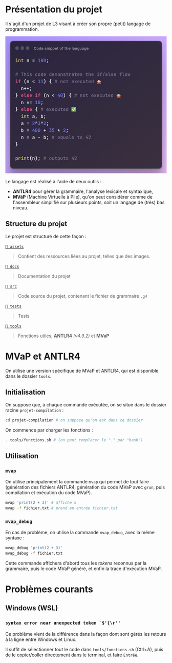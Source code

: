 # Présentation du projet
Il s'agit d'un projet de L3 visant à créer son propre (petit) langage de programmation.

![Extrait de code](
  assets/img/example-code.png
  "Exemple de code avec le langage créé"
)

Le langage est réalisé à l'aide de deux outils :
- **ANTLR4** pour gérer la grammaire, l'analyse lexicale et syntaxique,
- **MVàP** (Machine Virtuelle à Pile), qu'on peut considérer comme de l'assembleur simplifié sur plusieurs points, soit un langage de (très) bas niveau.

## Structure du projet

Le projet est structuré de cette façon :

[`📂 assets`](assets)
> Contient des ressources liées au projet, telles que des images.

[`📂 docs`](docs)  
> Documentation du projet

[`📂 src`](src)    
> Code source du projet, contenant le fichier de grammaire `.g4`

[`📂 tests`](tests)    
> Tests

[`📂 tools`](tools)    
> Fonctions utiles, **ANTLR4** _(v4.9.2)_ et **MVaP**

# MVaP et ANTLR4
On utilise une version spécifique de MVaP et ANTLR4, qui est disponible dans le dossier `tools`.


## Initialisation
On suppose que, à chaque commande exécutée, on se situe dans le dossier racine `projet-compilation` : 
```bash
cd projet-compilation # on suppose qu'on est dans ce dossier
```

On commence par charger les fonctions :
```bash
. tools/functions.sh # (on peut remplacer le "." par "bash")
```

## Utilisation
### `mvap`
On utilise principalement la commande `mvap` qui permet de tout faire (génération des fichiers ANTLR4, génération du code MVaP avec `grun`, puis compilation et exécution du code MVaP).
```bash
mvap 'print(2 + 3)' # affiche 5
mvap -f fichier.txt # prend en entrée fichier.txt
```

### `mvap_debug`
En cas de problème, on utilise la commande `mvap_debug`, avec la même syntaxe :
```bash
mvap_debug 'print(2 + 3)'
mvap_debug -f fichier.txt
```

Cette commande affichera d'abord tous les *tokens* reconnus par la grammaire, puis le code MVaP généré, et enfin la trace d'exécution MVaP.

# Problèmes courants
## Windows (WSL)
### ``syntax error near unexpected token `$'{\r''``
Ce problème vient de la différence dans la façon dont sont gérés les retours à la ligne entre Windows et Linux.

Il suffit de sélectionner tout le code dans `tools/functions.sh` (Ctrl+A), puis de le copier/coller directement dans le terminal, et faire `Entrée`.


